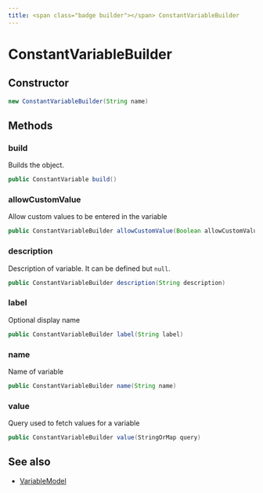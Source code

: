 ```yaml
---
title: <span class="badge builder"></span> ConstantVariableBuilder
---
```

# <span class="badge builder"></span> ConstantVariableBuilder

## Constructor

```java
new ConstantVariableBuilder(String name)
```
## Methods

### <span class="badge object-method"></span> build

Builds the object.

```java
public ConstantVariable build()
```

### <span class="badge object-method"></span> allowCustomValue

Allow custom values to be entered in the variable

```java
public ConstantVariableBuilder allowCustomValue(Boolean allowCustomValue)
```

### <span class="badge object-method"></span> description

Description of variable. It can be defined but `null`.

```java
public ConstantVariableBuilder description(String description)
```

### <span class="badge object-method"></span> label

Optional display name

```java
public ConstantVariableBuilder label(String label)
```

### <span class="badge object-method"></span> name

Name of variable

```java
public ConstantVariableBuilder name(String name)
```

### <span class="badge object-method"></span> value

Query used to fetch values for a variable

```java
public ConstantVariableBuilder value(StringOrMap query)
```

## See also

 * <span class="badge object-type-class"></span> [VariableModel](./object-VariableModel.md)
